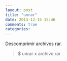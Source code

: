 ```yaml
---
layout: post
title: "unrar"
date: 2013-12-15 15:46
comments: true
categories: 
---
```

Descomprimir archivos rar.

>$ unrar x archivo.rar

